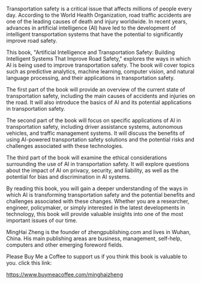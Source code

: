 
Transportation safety is a critical issue that affects millions of people every day. According to the World Health Organization, road traffic accidents are one of the leading causes of death and injury worldwide. In recent years, advances in artificial intelligence (AI) have led to the development of intelligent transportation systems that have the potential to significantly improve road safety.

This book, "Artificial Intelligence and Transportation Safety: Building Intelligent Systems That Improve Road Safety," explores the ways in which AI is being used to improve transportation safety. The book will cover topics such as predictive analytics, machine learning, computer vision, and natural language processing, and their applications in transportation safety.

The first part of the book will provide an overview of the current state of transportation safety, including the main causes of accidents and injuries on the road. It will also introduce the basics of AI and its potential applications in transportation safety.

The second part of the book will focus on specific applications of AI in transportation safety, including driver assistance systems, autonomous vehicles, and traffic management systems. It will discuss the benefits of using AI-powered transportation safety solutions and the potential risks and challenges associated with these technologies.

The third part of the book will examine the ethical considerations surrounding the use of AI in transportation safety. It will explore questions about the impact of AI on privacy, security, and liability, as well as the potential for bias and discrimination in AI systems.

By reading this book, you will gain a deeper understanding of the ways in which AI is transforming transportation safety and the potential benefits and challenges associated with these changes. Whether you are a researcher, engineer, policymaker, or simply interested in the latest developments in technology, this book will provide valuable insights into one of the most important issues of our time.

MingHai Zheng is the founder of zhengpublishing.com and lives in Wuhan, China. His main publishing areas are business, management, self-help, computers and other emerging foreword fields.

Please Buy Me a Coffee to support us if you think this book is valuable to you. click this link:

https://www.buymeacoffee.com/minghaizheng
